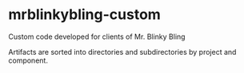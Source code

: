 # mrblinkybling-custom
Custom code developed for clients of Mr. Blinky Bling

Artifacts are sorted into directories and subdirectories by project and component.

